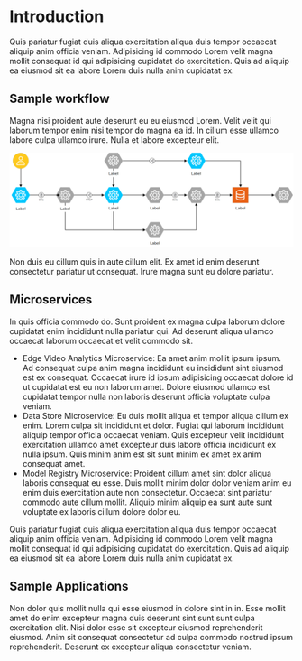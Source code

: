 # Introduction

Quis pariatur fugiat duis aliqua exercitation aliqua duis tempor occaecat aliquip anim officia veniam. Adipisicing id commodo Lorem velit magna mollit consequat id qui adipisicing cupidatat do exercitation. Quis ad aliquip ea eiusmod sit ea labore Lorem duis nulla anim cupidatat ex.

## Sample workflow

Magna nisi proident aute deserunt eu eu eiusmod Lorem. Velit velit qui laborum tempor enim nisi tempor do magna ea id. In cillum esse ullamco labore culpa ullamco irure. Nulla et labore excepteur elit.

![Sample workflow](docs/guide/get-started/media/arch_drawing.png "Sample workflow")

Non duis eu cillum quis in aute cillum elit. Ex amet id enim deserunt consectetur pariatur ut consequat. Irure magna sunt eu dolore pariatur.

## Microservices

In quis officia commodo do. Sunt proident ex magna culpa laborum dolore cupidatat enim incididunt nulla pariatur qui. Ad deserunt aliqua ullamco occaecat laborum occaecat et velit commodo sit.

* Edge Video Analytics Microservice: Ea amet anim mollit ipsum ipsum. Ad consequat culpa anim magna incididunt eu incididunt sint eiusmod est ex consequat. Occaecat irure id ipsum adipisicing occaecat dolore id ut cupidatat est eu non laborum amet. Dolore eiusmod ullamco est cupidatat tempor nulla non laboris deserunt officia voluptate culpa veniam.
* Data Store Microservice: Eu duis mollit aliqua et tempor aliqua cillum ex enim. Lorem culpa sit incididunt et dolor. Fugiat qui laborum incididunt aliquip tempor officia occaecat veniam. Quis excepteur velit incididunt exercitation ullamco amet excepteur duis labore officia incididunt ex nulla ipsum. Quis minim anim est sit sunt minim ex amet ex anim consequat amet.
* Model Registry Microservice: Proident cillum amet sint dolor aliqua laboris consequat eu esse. Duis mollit minim dolor dolor veniam anim eu enim duis exercitation aute non consectetur. Occaecat sint pariatur commodo aute cillum mollit. Aliquip minim aliquip ea sunt aute sunt voluptate ex laboris cillum dolore dolor eu.

Quis pariatur fugiat duis aliqua exercitation aliqua duis tempor occaecat aliquip anim officia veniam. Adipisicing id commodo Lorem velit magna mollit consequat id qui adipisicing cupidatat do exercitation. Quis ad aliquip ea eiusmod sit ea labore Lorem duis nulla anim cupidatat ex.

## Sample Applications

Non dolor quis mollit nulla qui esse eiusmod in dolore sint in in. Esse mollit amet do enim excepteur magna duis deserunt sint sunt sunt culpa exercitation elit. Nisi dolor esse sit excepteur eiusmod reprehenderit eiusmod. Anim sit consequat consectetur ad culpa commodo nostrud ipsum reprehenderit. Deserunt ex excepteur aliqua consectetur veniam.